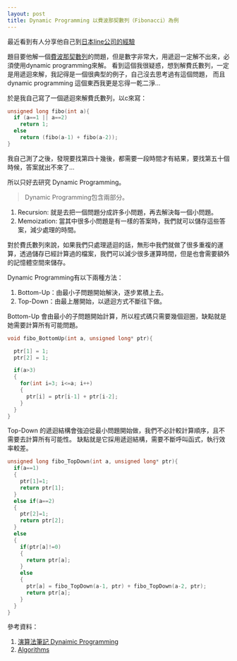 ```yaml
---
layout: post
title: Dynamic Programming 以費波那契數列（Fibonacci）為例
---
```


最近看到有人分享他自己到[日本line公司的經驗](http://wangyung.blogspot.tw/2016/05/blog-post.html)

題目要他解一個[費波那契數列](https://zh.wikipedia.org/wiki/斐波那契数列)的問題，但是數字非常大，用遞迴一定解不出來，必須使用dynamic programming來解。
看到這個我很疑惑，想到解費氏數列，一定是用遞迴來解，我記得是一個很典型的例子，自己沒去思考過有這個問題，
而且dynamic programming 這個東西我更是忘得一乾二淨...

於是我自己寫了一個遞迴來解費氏數列，以c來寫：

```c
unsigned long fibo(int a){
  if (a==1 || a==2)
    return 1;
  else
    return (fibo(a-1) + fibo(a-2));
}
```

我自己測了之後，發現要找第四十幾後，都需要一段時間才有結果，要找第五十個時候，答案就出不來了...

所以只好去研究 Dynamic Programming。

>Dynamic Programming包含兩部分。
1. Recursion: 就是去把一個問題分成許多小問題，再去解決每一個小問題。
2. Memoization: 當其中很多小問題是有一樣的答案時，我們就可以儲存這些答案，減少處理的時間。

對於費氏數列來說，如果我們只處理遞迴的話，無形中我們就做了很多重複的運算，透過儲存已經計算過的檔案，我們可以減少很多運算時間，但是也會需要額外的記憶體空間來儲存。

Dynamic Programming有以下兩種方法：

1. Bottom-Up：由最小子問題開始解決，逐步累積上去。
2. Top-Down：由最上層開始，以遞迴方式不斷往下做。



Bottom-Up 會由最小的子問題開始計算，所以程式碼只需要幾個迴圈，缺點就是她需要計算所有可能問題。

```c
void fibo_BottomUp(int a, unsigned long* ptr){

  ptr[1] = 1;
  ptr[2] = 1;

  if(a>3)
  {
    for(int i=3; i<=a; i++)
    {
      ptr[i] = ptr[i-1] + ptr[i-2];
    }
  }
}
```

Top-Down  的遞迴結構會強迫從最小問題開始做，我們不必計較計算順序，且不需要去計算所有可能性。
缺點就是它採用遞迴結構，需要不斷呼叫函式，執行效率較差。

```c
unsigned long fibo_TopDown(int a, unsigned long* ptr){
  if(a==1)
  {
    ptr[1]=1;
    return ptr[1];
  }
  else if(a==2)
  {
    ptr[2]=1;
    return ptr[2];
  }
  else
  {
    if(ptr[a]!=0)
    {
      return ptr[a];
    }
    else
    {
      ptr[a] = fibo_TopDown(a-1, ptr) + fibo_TopDown(a-2, ptr);
      return ptr[a];
    }
  }
}
```



參考資料：

1. [演算法筆記 Dynaimic Programming](http://www.csie.ntnu.edu.tw/~u91029/DynamicProgramming.html#1)
2. [Algorithms](http://algorithms.tutorialhorizon.com/introduction-to-dynamic-programming-fibonacci-series/)
